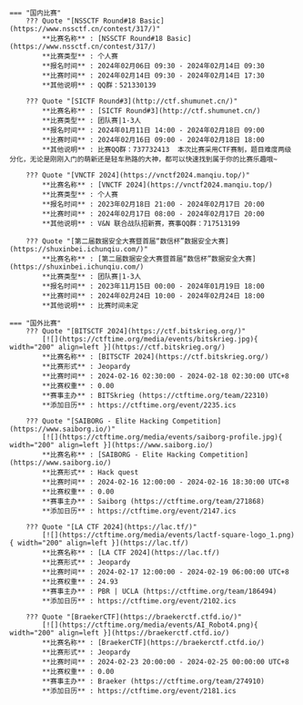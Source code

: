     === "国内比赛"
        ??? Quote "[NSSCTF Round#18 Basic](https://www.nssctf.cn/contest/317/)"  
            **比赛名称** : [NSSCTF Round#18 Basic](https://www.nssctf.cn/contest/317/)  
            **比赛类型** : 个人赛  
            **报名时间** : 2024年02月06日 09:30 - 2024年02月14日 09:30  
            **比赛时间** : 2024年02月14日 09:30 - 2024年02月14日 17:30  
            **其他说明** : QQ群：521330139  
            
        ??? Quote "[SICTF Round#3](http://ctf.shumunet.cn/)"  
            **比赛名称** : [SICTF Round#3](http://ctf.shumunet.cn/)  
            **比赛类型** : 团队赛|1-3人  
            **报名时间** : 2024年01月11日 14:00 - 2024年02月18日 09:00  
            **比赛时间** : 2024年02月16日 09:00 - 2024年02月18日 18:00  
            **其他说明** : 比赛QQ群：737732413  本次比赛采用CTF赛制，题目难度两级分化，无论是刚刚入门的萌新还是轻车熟路的大神，都可以快速找到属于你的比赛乐趣哦~  
            
        ??? Quote "[VNCTF 2024](https://vnctf2024.manqiu.top/)"  
            **比赛名称** : [VNCTF 2024](https://vnctf2024.manqiu.top/)  
            **比赛类型** : 个人赛  
            **报名时间** : 2023年02月18日 21:00 - 2024年02月17日 20:00  
            **比赛时间** : 2024年02月17日 08:00 - 2024年02月17日 20:00  
            **其他说明** : V&N 联合战队招新赛，赛事QQ群：717513199  
            
        ??? Quote "[第二届数据安全大赛暨首届“数信杯”数据安全大赛](https://shuxinbei.ichunqiu.com/)"  
            **比赛名称** : [第二届数据安全大赛暨首届“数信杯”数据安全大赛](https://shuxinbei.ichunqiu.com/)  
            **比赛类型** : 团队赛|1-3人  
            **报名时间** : 2023年11月15日 00:00 - 2024年01月19日 18:00  
            **比赛时间** : 2024年02月24日 10:00 - 2024年02月24日 18:00  
            **其他说明** : 比赛时间未定  
                
    === "国外比赛"
        ??? Quote "[BITSCTF 2024](https://ctf.bitskrieg.org/)"  
            [![](https://ctftime.org/media/events/bitskrieg.jpg){ width="200" align=left }](https://ctf.bitskrieg.org/)  
            **比赛名称** : [BITSCTF 2024](https://ctf.bitskrieg.org/)  
            **比赛形式** : Jeopardy  
            **比赛时间** : 2024-02-16 02:30:00 - 2024-02-18 02:30:00 UTC+8  
            **比赛权重** : 0.00  
            **赛事主办** : BITSkrieg (https://ctftime.org/team/22310)  
            **添加日历** : https://ctftime.org/event/2235.ics  
            
        ??? Quote "[SAIBORG - Elite Hacking Competition](https://www.saiborg.io/)"  
            [![](https://ctftime.org/media/events/saiborg-profile.jpg){ width="200" align=left }](https://www.saiborg.io/)  
            **比赛名称** : [SAIBORG - Elite Hacking Competition](https://www.saiborg.io/)  
            **比赛形式** : Hack quest  
            **比赛时间** : 2024-02-16 12:00:00 - 2024-02-16 18:30:00 UTC+8  
            **比赛权重** : 0.00  
            **赛事主办** : Saiborg (https://ctftime.org/team/271868)  
            **添加日历** : https://ctftime.org/event/2147.ics  
            
        ??? Quote "[LA CTF 2024](https://lac.tf/)"  
            [![](https://ctftime.org/media/events/lactf-square-logo_1.png){ width="200" align=left }](https://lac.tf/)  
            **比赛名称** : [LA CTF 2024](https://lac.tf/)  
            **比赛形式** : Jeopardy  
            **比赛时间** : 2024-02-17 12:00:00 - 2024-02-19 06:00:00 UTC+8  
            **比赛权重** : 24.93  
            **赛事主办** : PBR | UCLA (https://ctftime.org/team/186494)  
            **添加日历** : https://ctftime.org/event/2102.ics  
            
        ??? Quote "[BraekerCTF](https://braekerctf.ctfd.io/)"  
            [![](https://ctftime.org/media/events/AI_Robot4.png){ width="200" align=left }](https://braekerctf.ctfd.io/)  
            **比赛名称** : [BraekerCTF](https://braekerctf.ctfd.io/)  
            **比赛形式** : Jeopardy  
            **比赛时间** : 2024-02-23 20:00:00 - 2024-02-25 00:00:00 UTC+8  
            **比赛权重** : 0.00  
            **赛事主办** : Braeker (https://ctftime.org/team/274910)  
            **添加日历** : https://ctftime.org/event/2181.ics  
            